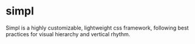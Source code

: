 # simpl
Simpl is a highly customizable, lightweight css framework, following best practices for visual hierarchy and vertical rhythm.
